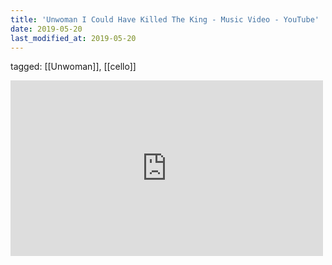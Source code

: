 ```yaml
---
title: 'Unwoman I Could Have Killed The King - Music Video - YouTube'
date: 2019-05-20
last_modified_at: 2019-05-20
---
```

tagged: [[Unwoman]], [[cello]]
<iframe allow="accelerometer; autoplay; clipboard-write; encrypted-media; gyroscope; picture-in-picture" allowfullscreen="" frameborder="0" height="281" id="youtube_iframe" src="https://www.youtube.com/embed/WPTVA1x37wQ?feature=oembed&amp;enablejsapi=1&amp;origin=https://safe.txmblr.com&amp;wmode=opaque" width="500"></iframe>